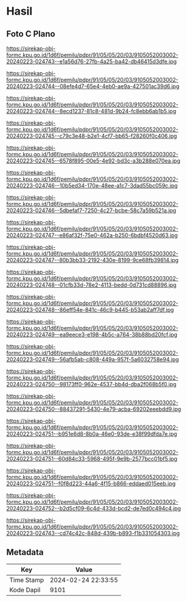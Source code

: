 # Hasil

## Foto C Plano

https://sirekap-obj-formc.kpu.go.id/1d6f/pemilu/pdpr/91/05/05/20/03/9105052003002-20240223-024743--e1a56d76-27fb-4a25-ba42-db46415d3dfe.jpg

https://sirekap-obj-formc.kpu.go.id/1d6f/pemilu/pdpr/91/05/05/20/03/9105052003002-20240223-024744--08efe4d7-65e4-4eb0-ae9a-427501ac39d6.jpg

https://sirekap-obj-formc.kpu.go.id/1d6f/pemilu/pdpr/91/05/05/20/03/9105052003002-20240223-024744--8ecd1237-81c8-481d-9b24-fc8ebb6ab1b5.jpg

https://sirekap-obj-formc.kpu.go.id/1d6f/pemilu/pdpr/91/05/05/20/03/9105052003002-20240223-024745--c79c3e48-b2e1-4cf7-bb65-f28260f0c406.jpg

https://sirekap-obj-formc.kpu.go.id/1d6f/pemilu/pdpr/91/05/05/20/03/9105052003002-20240223-024745--6578f895-00e5-4e92-bd3c-a3b288e070ea.jpg

https://sirekap-obj-formc.kpu.go.id/1d6f/pemilu/pdpr/91/05/05/20/03/9105052003002-20240223-024746--10b5ed34-170e-48ee-a1c7-3dad55bc059c.jpg

https://sirekap-obj-formc.kpu.go.id/1d6f/pemilu/pdpr/91/05/05/20/03/9105052003002-20240223-024746--5dbefaf7-7250-4c27-bcbe-58c7a59b521a.jpg

https://sirekap-obj-formc.kpu.go.id/1d6f/pemilu/pdpr/91/05/05/20/03/9105052003002-20240223-024747--e86af32f-75e0-462a-b250-6bdbf4520d63.jpg

https://sirekap-obj-formc.kpu.go.id/1d6f/pemilu/pdpr/91/05/05/20/03/9105052003002-20240223-024747--80b3bb33-2192-430e-8199-9ce68fb39814.jpg

https://sirekap-obj-formc.kpu.go.id/1d6f/pemilu/pdpr/91/05/05/20/03/9105052003002-20240223-024748--01cfb33d-78e2-4113-bedd-0d731cd88896.jpg

https://sirekap-obj-formc.kpu.go.id/1d6f/pemilu/pdpr/91/05/05/20/03/9105052003002-20240223-024748--86eff54e-841c-46c9-b445-b53ab2aff7df.jpg

https://sirekap-obj-formc.kpu.go.id/1d6f/pemilu/pdpr/91/05/05/20/03/9105052003002-20240223-024749--ea9eece3-e198-4b5c-a764-38b88bd20fcf.jpg

https://sirekap-obj-formc.kpu.go.id/1d6f/pemilu/pdpr/91/05/05/20/03/9105052003002-20240223-024749--56afb5ab-c808-449a-957f-5a6032758e94.jpg

https://sirekap-obj-formc.kpu.go.id/1d6f/pemilu/pdpr/91/05/05/20/03/9105052003002-20240223-024750--98173ff0-962e-4537-bb4d-dba2f068b5f0.jpg

https://sirekap-obj-formc.kpu.go.id/1d6f/pemilu/pdpr/91/05/05/20/03/9105052003002-20240223-024750--88437291-5430-4e79-acba-69202eeebdd9.jpg

https://sirekap-obj-formc.kpu.go.id/1d6f/pemilu/pdpr/91/05/05/20/03/9105052003002-20240223-024751--b951e6d8-8b0a-46e0-93de-e38f99dfda7e.jpg

https://sirekap-obj-formc.kpu.go.id/1d6f/pemilu/pdpr/91/05/05/20/03/9105052003002-20240223-024751--60d84c33-5968-495f-9e9b-2577bcc01bf5.jpg

https://sirekap-obj-formc.kpu.go.id/1d6f/pemilu/pdpr/91/05/05/20/03/9105052003002-20240223-024751--f0f8d223-44a6-4f15-b866-eddaed015eeb.jpg

https://sirekap-obj-formc.kpu.go.id/1d6f/pemilu/pdpr/91/05/05/20/03/9105052003002-20240223-024752--b2d5cf09-6c4d-433d-bcd2-de7ed0c494c4.jpg

https://sirekap-obj-formc.kpu.go.id/1d6f/pemilu/pdpr/91/05/05/20/03/9105052003002-20240223-024743--cd74c42c-848d-439b-b893-f1b331054303.jpg


## Metadata

| Key        | Value               |
| ---------- | ------------------- |
| Time Stamp | 2024-02-24 22:33:55 |
| Kode Dapil | 9101                |



